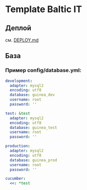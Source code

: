 # Template Baltic IT

## Деплой
см. [DEPLOY.md](DEPLOY.md)

## База
### Пример config/database.yml:
```yaml
development:
  adapter: mysql2
  encoding: utf8
  database: guinea_dev
  username: root
  password: ''

test: &test
  adapter: mysql2
  encoding: utf8
  database: guinea_test
  username: root
  password: ''

production:
  adapter: mysql2
  encoding: utf8
  database: guinea_prod
  username: root
  password: ''

cucumber:
  <<: *test
```
